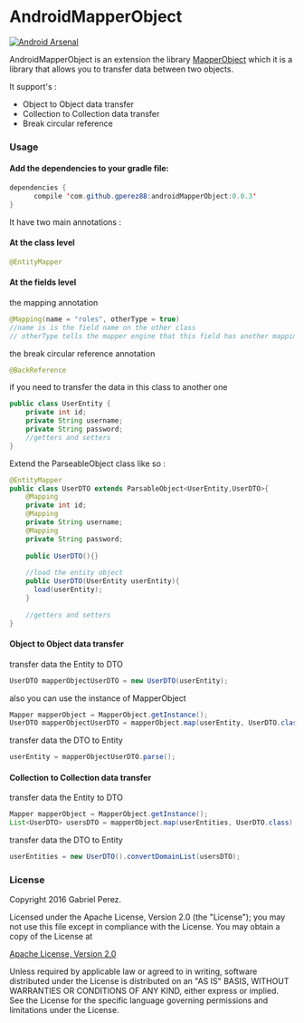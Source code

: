 # AndroidMapperObject

  [![Android Arsenal](https://img.shields.io/badge/Android%20Arsenal-AndroidMapperObject-green.svg?style=true)](https://android-arsenal.com/details/1/4536)

AndroidMapperObject is an extension the library [MapperObject](https://github.com/Gperez88/MapperObject) which it is a library that allows you to transfer data between two objects.

It support's : 
  - Object to Object data transfer
  - Collection to Collection data transfer
  - Break circular reference
  
### Usage

#### Add the dependencies to your gradle file:
```java
dependencies {
      compile 'com.github.gperez88:androidMapperObject:0.0.3'
}
```

It have two main annotations :
#### At the class level
```java
@EntityMapper
```
#### At the fields level
the mapping annotation
```java
@Mapping(name = "roles", otherType = true)
//name is is the field name on the other class
// otherType tells the mapper engine that this field has another mappins inside it.
```
the break circular reference annotation
```java
@BackReference
```

if you need to transfer the data in this class to another one
```java
public class UserEntity {
    private int id;
    private String username;
    private String password;
    //getters and setters
}
```
Extend the ParseableObject class like so :
```java
@EntityMapper
public class UserDTO extends ParsableObject<UserEntity,UserDTO>{
    @Mapping
    private int id;
    @Mapping
    private String username;
    @Mapping
    private String password;
    
    public UserDTO(){}
    
    //load the entity object
    public UserDTO(UserEntity userEntity){
      load(userEntity);
    }
    
    //getters and setters
}
```
#### Object to Object data transfer
transfer data the Entity to DTO
```java
UserDTO mapperObjectUserDTO = new UserDTO(userEntity);
```

also you can use the instance of MapperObject
```java
Mapper mapperObject = MapperObject.getInstance();
UserDTO mapperObjectUserDTO = mapperObject.map(userEntity, UserDTO.class);
```

transfer data the DTO to Entity
```java
userEntity = mapperObjectUserDTO.parse();
```
#### Collection to Collection data transfer
transfer data the Entity to DTO
```java
Mapper mapperObject = MapperObject.getInstance();
List<UserDTO> usersDTO = mapperObject.map(userEntities, UserDTO.class);
```
transfer data the DTO to Entity
```java
userEntities = new UserDTO().convertDomainList(usersDTO);
```

### License

Copyright 2016 Gabriel Perez.

Licensed under the Apache License, Version 2.0 (the "License"); you may not use this file except in compliance with the License. You may obtain a copy of the License at

[Apache License, Version 2.0](https://github.com/Gperez88/AndroidMapperObject/blob/master/LICENSE)

Unless required by applicable law or agreed to in writing, software distributed under the License is distributed on an "AS IS" BASIS, WITHOUT WARRANTIES OR CONDITIONS OF ANY KIND, either express or implied. See the License for the specific language governing permissions and limitations under the License.
